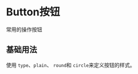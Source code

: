 # Button按钮

常用的操作按钮

## 基础用法

使用 `type`、`plain`、 `round`和 `circle`来定义按钮的样式。

<preview path="./demo/button-demo-1.vue"></preview>